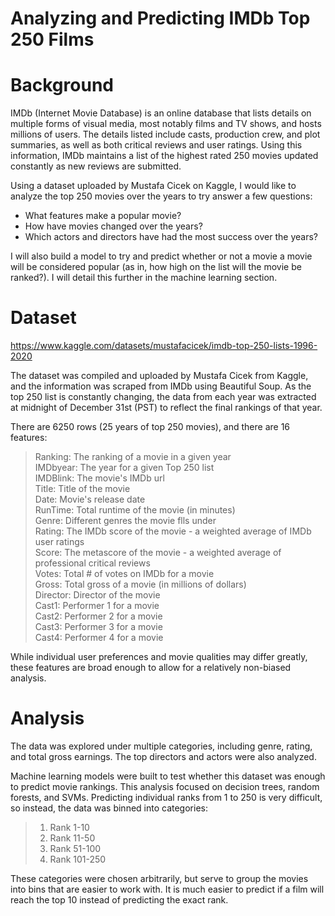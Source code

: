 # Analyzing and Predicting IMDb Top 250 Films

# Background
IMDb (Internet Movie Database) is an online database that lists details on multiple forms of visual media, most notably films and TV shows, and hosts 
millions of users. The details listed include casts, production crew, and plot summaries, as well as both critical reviews and user ratings. 
Using this information, IMDb maintains a list of the highest rated 250 movies updated constantly as new reviews are submitted.

Using a dataset uploaded by Mustafa Cicek on Kaggle, I would like to analyze the top 250 movies over the years to try answer a few questions:

* What features make a popular movie?<br>
* How have movies changed over the years?<br>
* Which actors and directors have had the most success over the years?<br>

I will also build a model to try and predict whether or not a movie a movie will be considered popular (as in, how high on the list will the movie be ranked?). 
I will detail this further in the machine learning section.

# Dataset
https://www.kaggle.com/datasets/mustafacicek/imdb-top-250-lists-1996-2020

The dataset was compiled and uploaded by Mustafa Cicek from Kaggle, and the information was scraped from IMDb using Beautiful Soup. 
As the top 250 list is constantly changing, the data from each year was extracted at midnight of December 31st (PST) to reflect the final rankings of that year.

There are 6250 rows (25 years of top 250 movies), and there are 16 features:

>Ranking: The ranking of a movie in a given year<br>
>IMDbyear: The year for a given Top 250 list<br>
>IMDBlink: The movie's IMDb url<br>
>Title: Title of the movie<br>
>Date: Movie's release date<br>
>RunTime: Total runtime of the movie (in minutes)<br>
>Genre: Different genres the movie flls under<br>
>Rating: The IMDb score of the movie - a weighted average of IMDb user ratings<br>
>Score: The metascore of the movie - a weighted average of professional critical reviews<br>
>Votes: Total # of votes on IMDb for a movie<br>
>Gross: Total gross of a movie (in millions of dollars)<br>
>Director: Director of the movie<br>
>Cast1: Performer 1 for a movie<br>
>Cast2: Performer 2 for a movie<br>
>Cast3: Performer 3 for a movie<br>
>Cast4: Performer 4 for a movie

While individual user preferences and movie qualities may differ greatly, these features are broad enough to allow for a relatively non-biased analysis.

# Analysis

The data was explored under multiple categories, including genre, rating, and total gross earnings. The top directors and actors were also analyzed.

Machine learning models were built to test whether this dataset was enough to predict movie rankings. This analysis focused on decision trees, random forests,
and SVMs. Predicting individual ranks from 1 to 250 is very difficult, so instead, the data was binned into categories:

> 1. Rank 1-10<br>
> 2. Rank 11-50<br>
> 3. Rank 51-100<br>
> 4. Rank 101-250<br>

These categories were chosen arbitrarily, but serve to group the movies into bins that are easier to work with. It is much easier to predict if a film will
reach the top 10 instead of predicting the exact rank. 

